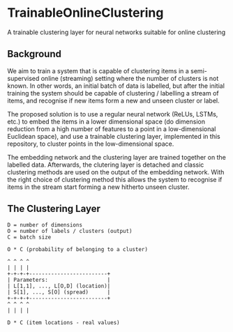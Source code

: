# TrainableOnlineClustering

A trainable clustering layer for neural networks suitable for online clustering

## Background

We aim to train a system that is capable of clustering items in a
semi-supervised online (streaming) setting where the number of clusters
is not known.
In other words, an initial batch of data is labelled, but after the initial
training the system should be capable of clustering / labelling a stream of
items, and recognise if new items form a new and unseen cluster or label.

The proposed solution is to use a regular neural network (ReLUs, LSTMs,
etc.) to embed
the items in a lower dimensional space (do dimension reduction from
a high number of features to a point in a low-dimensional Euclidean space),
and use a trainable clustering layer, implemented in this repository,
to cluster points in the low-dimensional space.

The embedding network and the clustering layer are trained together
on the labelled data.
Afterwards, the clutering layer is detached and classic clustering methods
are used on the output of the embedding network.
With the right choice of clustering method this allows the system to
recognise if items in the stream start forming a new hitherto unseen
cluster.


## The Clustering Layer

    D = number of dimensions
    O = number of labels / clusters (output)
    C = batch size

    O * C (probability of belonging to a cluster)
    
    ^ ^ ^ ^
    | | | |
    +-+-+-+-------------------------+
    | Parameters:                   |
    | L[1,1], ..., L[O,D] (location)|
    | S[1], ..., S[O] (spread)      |
    +-+-+-+-------------------------+
    ^ ^ ^ ^
    | | | |
    
    D * C (item locations - real values)
    
